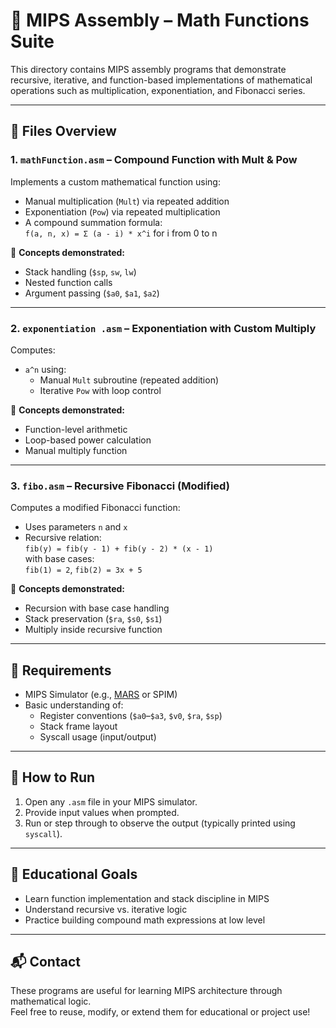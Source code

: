 # 🧮 MIPS Assembly – Math Functions Suite

This directory contains MIPS assembly programs that demonstrate recursive, iterative, and function-based implementations of mathematical operations such as multiplication, exponentiation, and Fibonacci series.

---

## 📁 Files Overview

### 1. `mathFunction.asm` – Compound Function with Mult & Pow
Implements a custom mathematical function using:
- Manual multiplication (`Mult`) via repeated addition
- Exponentiation (`Pow`) via repeated multiplication
- A compound summation formula:  
  `f(a, n, x) = Σ (a - i) * x^i` for i from 0 to n

📌 **Concepts demonstrated:**
- Stack handling (`$sp`, `sw`, `lw`)
- Nested function calls
- Argument passing (`$a0`, `$a1`, `$a2`)

---

### 2. `exponentiation .asm` – Exponentiation with Custom Multiply
Computes:
- `a^n` using:
  - Manual `Mult` subroutine (repeated addition)
  - Iterative `Pow` with loop control

📌 **Concepts demonstrated:**
- Function-level arithmetic
- Loop-based power calculation
- Manual multiply function

---

### 3. `fibo.asm` – Recursive Fibonacci (Modified)
Computes a modified Fibonacci function:
- Uses parameters `n` and `x`
- Recursive relation:  
  `fib(y) = fib(y - 1) + fib(y - 2) * (x - 1)`  
  with base cases:  
  `fib(1) = 2`, `fib(2) = 3x + 5`

📌 **Concepts demonstrated:**
- Recursion with base case handling
- Stack preservation (`$ra`, `$s0`, `$s1`)
- Multiply inside recursive function

---

## 🔧 Requirements

- MIPS Simulator (e.g., [MARS](http://courses.missouristate.edu/kenvollmar/mars/) or SPIM)
- Basic understanding of:
  - Register conventions (`$a0`–`$a3`, `$v0`, `$ra`, `$sp`)
  - Stack frame layout
  - Syscall usage (input/output)

---

## 🚀 How to Run

1. Open any `.asm` file in your MIPS simulator.
2. Provide input values when prompted.
3. Run or step through to observe the output (typically printed using `syscall`).

---

## 🧪 Educational Goals

- Learn function implementation and stack discipline in MIPS
- Understand recursive vs. iterative logic
- Practice building compound math expressions at low level

---

## 📬 Contact

These programs are useful for learning MIPS architecture through mathematical logic.  
Feel free to reuse, modify, or extend them for educational or project use!
